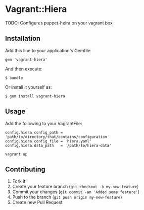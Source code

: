 # Vagrant::Hiera

TODO: Configures puppet-heira on your vagrant box

## Installation

Add this line to your application's Gemfile:

    gem 'vagrant-hiera'

And then execute:

    $ bundle

Or install it yourself as:

    $ gem install vagrant-hiera

## Usage

Add the following to your VagrantFile:

    config.hiera.config_path = 'path/to/directory/that/contains/configuration'
    config.hiera.config_file = 'hiera.yaml'
    config.hiera.data_path   = '/path/to/hiera-data'

`vagrant up`

## Contributing

1. Fork it
2. Create your feature branch (`git checkout -b my-new-feature`)
3. Commit your changes (`git commit -am 'Added some feature'`)
4. Push to the branch (`git push origin my-new-feature`)
5. Create new Pull Request
